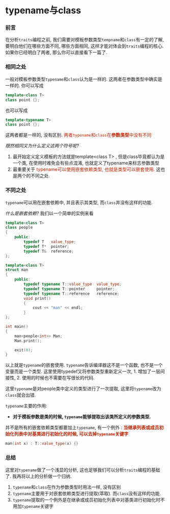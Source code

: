 # typename与class

### 前言

在分析`traits`编程之前, 我们需要对模板参数类型`tempname`和`class`有一定的了解, 要明白他们在哪些方面不同, 哪些方面相同, 这样才能对体会到`traits`编程的核心. 如果你已经明白了两者, 那么你可以直接看下一篇了.



### 相同之处

一般对模板参数类型`typename`和`class`认为是一样的. 这两者在参数类型中确实是一样的. 你可以写成

```c++
template<class T>
class point {};
```

 也可以写成

```c++
template<typename T>
class point {};
```

这两者都是一样的, 没有区别. <font color=#b20>两者`typename`和`class`在**参数类型**中没有不同</font>

*既然相同又为什么定义这两个符号呢?*

1.  最开始定义定义模板的方法就是template\<class T> , 但是class毕竟都认为是一个类, 在使用时难免会有些点混淆, 也就定义了typename来标志参数类型
2.  最重要关于 <font color=#b20>typename可以使用嵌套依赖类型, 也就是类型可以嵌套使用.</font> 这也是两个的不同之处.



### 不同之处

`typename`可以用在嵌套依赖中, 并且表示其类型, 而`class`并没有这样的功能.

*什么是嵌套依赖?* 我们以一个简单的实例来看

```c++
template<class T>
class people
{
	public:
		typedef T	value_type;
		typedef T*	pointer;
		typedef T&	reference;
};

template<class T>
struct man
{
	public:
		typedef typename T::value_type	value_type;
		typedef typename T::pointer		pointer;
		typedef typename T::reference	reference;
		void print()
		{
			cout << "man" << endl;
		}
};

int main()
{
	man<people<int>> Man;
	Man.print();

	exit(0);
}
```

以上就是`typename`的嵌套使用. `typename`告诉编译器这不是一个函数, 也不是一个变量而是一个类型. 这里使用typedef又将参数类型重新定义一次, 1. 增加了一层间接性, 2. 使用的时候也不需要在写很长的代码.

这里`typename`是对people类中定义的类型进行了一次提取, 这里将`typename`改为`class`就会出错.

`typename`主要的作用:

-   **对于模板参数是类的时候, `typename`能够提取出该类所定义的参数类型.**

并不是所有的嵌套依赖类型都要加上`typename`, 有一个例外 : <font color=#b20>**当继承列表或成员初始化列表中对基类进行初始化的时候, 可以去掉`typename`关键字**</font>

```c++
man(int x) : T::value_type(x) {}
```



### 总结

这里对`typename`做了一个浅显的分析, 这也足够我们可以分析`traits`编程的基础了. 我再将以上的分析做一个归纳.

1.  `typename`和`class`在作为参数类型时用法一样, 没有区别
2.  `typename`主要用于对嵌套依赖类型进行提取(萃取). 而`class`没有这样的功能.
3.  `typename`提取的一个例外是在继承或成员初始化列表中对基类进行初始化时不用加`typename`关键字